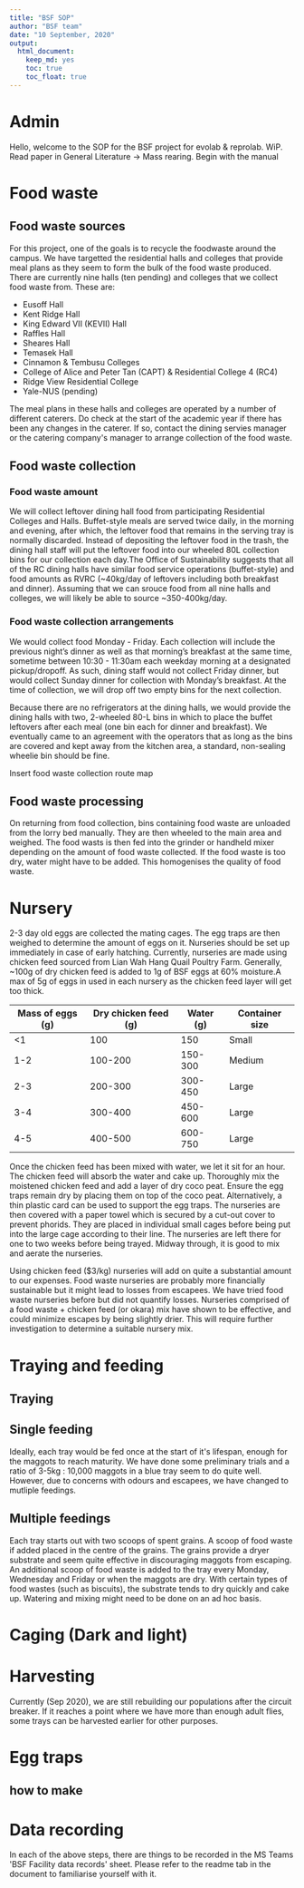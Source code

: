 ```yaml
---
title: "BSF SOP"
author: "BSF team"
date: "10 September, 2020"
output:
  html_document: 
    keep_md: yes
    toc: true
    toc_float: true
---
```


# Admin 
Hello, welcome to the SOP for the BSF project for evolab & reprolab.  WiP. Read paper in General Literature -> Mass rearing. Begin with the manual

# Food waste
## Food waste sources
For this project, one of the goals is to recycle the foodwaste around the campus. We have targetted the residential halls and colleges that provide meal plans as they seem to form the bulk of the food waste produced. There are currently nine halls (ten pending) and colleges that we collect food waste from. These are:

  + Eusoff Hall
  + Kent Ridge Hall
  + King Edward VII (KEVII) Hall
  + Raffles Hall
  + Sheares Hall
  + Temasek Hall
  + Cinnamon & Tembusu Colleges
  + College of Alice and Peter Tan (CAPT) & Residential College 4 (RC4)
  + Ridge View Residential College
  + Yale-NUS (pending)

The meal plans in these halls and colleges are operated by a number of different caterers. Do check at the start of the academic year if there has been any changes in the caterer. If so, contact the dining servies manager or the catering company's manager to arrange collection of the food waste.


## Food waste collection
### Food waste amount
We will collect leftover dining hall food from participating Residential Colleges and Halls. Buffet-style meals are served twice daily, in the morning and evening, after which, the leftover food that remains in the serving tray is normally discarded. Instead of depositing the leftover food in the trash, the dining hall staff will put the leftover food into our wheeled 80L collection bins for our collection each day.The Office of Sustainability suggests that all of the RC dining halls have similar food service operations (buffet-style) and food amounts as RVRC (~40kg/day of leftovers including both breakfast and dinner). Assuming that we can srouce food from all nine halls and colleges, we will likely be able to source ~350-400kg/day.

### Food waste collection arrangements
We would collect food Monday - Friday. Each collection will include the previous night’s dinner as well as that morning’s breakfast at the same time, sometime between 10:30 - 11:30am each weekday morning at a designated pickup/dropoff. As such, dining staff would not collect Friday dinner, but would collect Sunday dinner for collection with Monday’s breakfast. At the time of collection, we will drop off two empty bins for the next collection.


Because there are no refrigerators at the dining halls, we would provide the dining halls with two, 2-wheeled 80-L bins in which to place the buffet leftovers after each meal (one bin each for dinner and breakfast). We eventually came to an agreement with the operators that as long as the bins are covered and kept away from the kitchen area, a standard, non-sealing wheelie bin should be fine.


Insert food waste collection route map


## Food waste processing
On returning from food collection, bins containing food waste are unloaded from the lorry bed manually. They are then wheeled to the main area and weighed. 
The food wasts is then fed into the grinder or handheld mixer depending on the amount of food waste collected. If the food waste is too dry, water might have to be added. This homogenises the quality of food waste. 


# Nursery
2-3 day old eggs are collected the mating cages. The egg traps are then weighed to determine the amount  of eggs on it. Nurseries should be set up immediately in case of early hatching. Currently, nurseries are made using chicken feed sourced from Lian Wah Hang Quail Poultry Farm. Generally, ~100g of dry chicken feed is added to 1g of BSF eggs at 60% moisture.A max of 5g of eggs in used in each nursery as the chicken feed layer will get too thick. 


Mass of eggs (g) | Dry chicken feed (g) | Water (g) | Container size
-----------------|----------------------|-----------|-----------
<1 | 100 | 150 | Small
1-2 | 100-200 | 150-300 | Medium
2-3 | 200-300 | 300-450 | Large
3-4 | 300-400 | 450-600 | Large
4-5 | 400-500 | 600-750 | Large


Once the chicken feed has been mixed with water, we let it sit for an hour. The chicken feed will absorb the water and cake up. Thoroughly mix the moistened chicken feed and add a layer of dry coco peat. Ensure the egg traps remain dry by placing them on top of the coco peat. Alternatively, a thin plastic card can be used to support the egg traps. The nurseries are then covered with a paper towel which is secured by a cut-out cover to prevent phorids. They are placed in individual small cages before being put into the large cage according to their line. The nurseries are left there for one to two weeks before being trayed. Midway through, it is good to mix and aerate the nurseries. 


Using chicken feed ($3/kg) nurseries will add on quite a substantial amount to our expenses. Food waste nurseries are probably more financially sustainable but it might lead to losses from escapees. We have tried food waste nurseries before but did not quantify losses. Nurseries comprised of a food waste + chicken feed (or okara) mix have shown to be effective, and could minimize escapes by being slightly drier. This will require further investigation to determine a suitable nursery mix.


# Traying and feeding
## Traying


## Single feeding
Ideally, each tray would be fed once at the start of it's lifespan, enough for the maggots to reach maturity. We have done some preliminary trials and a ratio of 3-5kg : 10,000 maggots in a blue tray seem to do quite well. However, due to concerns with odours and escapees, we have changed to mutliple feedings.


## Multiple feedings
Each tray starts out with two scoops of spent grains. A scoop of food waste if added placed in the centre of the grains. The grains provide a dryer substrate and seem quite effective in discouraging maggots from escaping. An additional scoop of food waste is added to the tray every Monday, Wednesday and Friday or when the maggots are dry. With certain types of food wastes (such as biscuits), the substrate tends to dry quickly and cake up. Watering and mixing might need to be done on an ad hoc basis. 






# Caging (Dark and light)


# Harvesting
Currently (Sep 2020), we are still rebuilding our populations after the circuit breaker. If it reaches a point where we have more than enough adult flies, some trays can be harvested earlier for other purposes.




# Egg traps
## how to make

# Data recording
In each of the above steps, there are things to be recorded in the MS Teams 'BSF Facility data records' sheet. Please refer to the readme tab in the document to familiarise yourself with it.  

